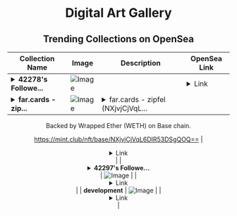 <div align="center">

# Digital Art Gallery

## Trending Collections on OpenSea

| Collection Name                       | Image                                                                                     | Description                       | OpenSea Link                                                                                          |
|---------------------------------------|-------------------------------------------------------------------------------------------|-----------------------------------|--------------------------------------------------------------------------------------------------------|
| **<details><summary>42278's Followe...</summary>42278's Follower</details>** | ![Image](https://i.seadn.io/s/raw/files/19f9f090920392cc3650cbdf4361755b.png?w=500&auto=format?w=200&auto=format) |  | <details><summary>Link</summary>[42278's Follower](https://opensea.io/collection/42278-s-follower)</details> |
| **<details><summary>far.cards - zip...</summary>far.cards - zipfel</details>** | ![Image](https://i.seadn.io/s/raw/files/11107c3824a5841a1c65b5a67a13a685.png?w=500&auto=format?w=200&auto=format) | <details><summary>far.cards - zipfel (NXjvjCjVqL...</summary>far.cards - zipfel (NXjvjCjVqL6DIR53DSgQOQ==) is a Bonding Curved ERC-1155 token created on mint.club.

Backed by Wrapped Ether (WETH) on Base chain.

https://mint.club/nft/base/NXjvjCjVqL6DIR53DSgQOQ==</details> | <details><summary>Link</summary>[far.cards - zipfel](https://opensea.io/collection/far-cards-zipfel)</details> |
| **<details><summary>42297's Followe...</summary>42297's Follower</details>** | ![Image](https://i.seadn.io/s/raw/files/19f9f090920392cc3650cbdf4361755b.png?w=500&auto=format?w=200&auto=format) |  | <details><summary>Link</summary>[42297's Follower](https://opensea.io/collection/42297-s-follower)</details> |
| **development** | ![Image](https://i.seadn.io/s/raw/files/90bc75053f698ad07c64816f3eab24d8.jpg?w=500&auto=format?w=200&auto=format) |  | <details><summary>Link</summary>[development](https://opensea.io/collection/development-13)</details> |

</div>